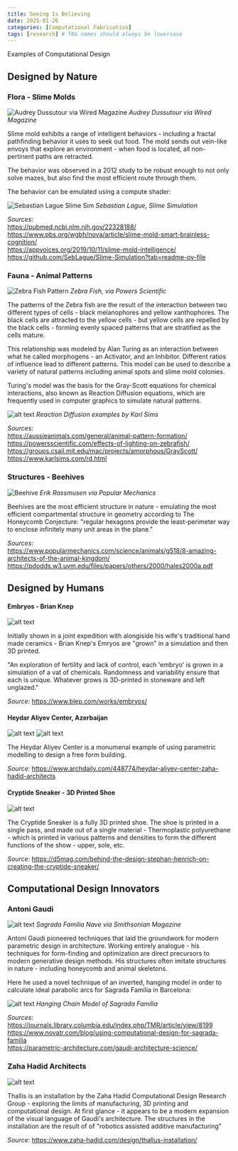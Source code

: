 ```yaml
---
title: Seeing Is Believing
date: 2025-01-26
categories: [Computational Fabrication]
tags: [research] # TAG names should always be lowercase
---
```


Examples of Computational Design

## Designed by Nature

### Flora - Slime Molds

![Audrey Dussutour via Wired Magazine](/assets/img/compfab/slimemold.png)
*Audrey Dussutour via Wired Magazine*

Slime mold exhibits a range of intelligent behaviors - including a fractal pathfinding behavior it uses to seek out food. The mold sends out vein-like envoys that explore an environment - when food is located, all non-pertinent paths are retracted.

The behavior was observed in a 2012 study to be robust enough to not only solve mazes, 
but also find the most efficient route through them.

The behavior can be emulated using a compute shader:

![Sebastian Lague Slime Sim](/assets/img/compfab/slimesim-sebastian.PNG)
*Sebastian Lague, Slime Simulation*

*Sources:*  
<https://pubmed.ncbi.nlm.nih.gov/22328188/>  
<https://www.pbs.org/wgbh/nova/article/slime-mold-smart-brainless-cognition/>   
<https://appvoices.org/2019/10/11/slime-mold-intelligence/>  
<https://github.com/SebLague/Slime-Simulation?tab=readme-ov-file>  

### Fauna - Animal Patterns

![Zebra Fish Pattern](/assets/img/compfab/zebra-fish.png)
*Zebra Fish, via Powers Scientific*

The patterns of the Zebra fish are the result of the interaction between two different types of cells - black melanophores and yellow xanthophores. The black cells are attracted to the yellow cells - but yellow cells are repelled by the black cells - forming evenly spaced patterns that are stratified as the cells mature.

This relationship was modeled by Alan Turing as an interaction between what he called morphogens - an Activator, and an Inhibitor. Different ratios of influence lead to different patterns. This model can be used to describe a variety of natural patterns including animal spots and slime mold colonies.

Turing's model was the basis for the Gray-Scott equations for chemical interactions, also known as Reaction Diffusion equations, which are frequently used in computer graphics to simulate natural patterns.

![alt text](/assets/img/compfab/rd-4examples.png)
*Reaction Diffusion examples by Karl Sims*

*Sources:*  
<https://aussieanimals.com/general/animal-pattern-formation/>  
<https://powersscientific.com/effects-of-lighting-on-zebrafish/>  
<https://groups.csail.mit.edu/mac/projects/amorphous/GrayScott/>  
<https://www.karlsims.com/rd.html>  



### Structures - Beehives

![Beehive](/assets/img/compfab/behive.jpg)
*Erik Rassmusen via Popular Mechanics*

Beehives are the most efficient structure in nature - emulating the most efficient compartmental structure in geometry according to The Honeycomb Conjecture: "regular hexagons provide the least-perimeter way to enclose infinitely many unit areas in the plane."


*Sources:*  
<https://www.popularmechanics.com/science/animals/g518/8-amazing-architects-of-the-animal-kingdom/>  
<https://pdodds.w3.uvm.edu/files/papers/others/2000/hales2000a.pdf>  

## Designed by Humans

#### Embryos - Brian Knep

![alt text](/assets/img/compfab/BrianKnepEmbryos.jpg)

Initially shown in a joint expedition with alongiside his wife's traditional hand made ceramics - Brian Knep's Emryos are "grown" in a simulation and then 3D printed.

"An exploration of fertility and lack of control, each 'embryo' is grown in a simulation of a vat of chemicals. Randomness and variability ensure that each is unique. Whatever grows is 3D-printed in stoneware and left unglazed."

*Source:* <https://www.blep.com/works/embryos/>  

#### Heydar Aliyev Center, Azerbaijan
![alt text](/assets/img/compfab/parametric.jpg)
![alt text](/assets/img/compfab/HAC_Interior_photo_by_Hufton_Crow_(6).jpg)

The Heydar Aliyev Center is a monumenal example of using parametric modelling to design a free form building. 

*Source:* <https://www.archdaily.com/448774/heydar-aliyev-center-zaha-hadid-architects>  

#### Cryptide Sneaker - 3D Printed Shoe

![alt text](</assets/img/compfab/cryptide sneaker.png>)

The Cryptide Sneaker is a fully 3D printed shoe. The shoe is printed in a single pass, and made out of a single material - Thermoplastic polyurethane - which is printed in various patterns and densities to form the different functions of the show - upper, sole, etc.

*Source:* <https://d5mag.com/behind-the-design-stephan-henrich-on-creating-the-cryptide-sneaker/>  

## Computational Design Innovators

### Antoni Gaudi
![alt text](/assets/img/compfab/Sagrada_Familia_nave_roof_detail.jpg)
*Sagrada Familia Nave via Smithsonian Magazine*

Antoni Gaudi pioneered techniques that laid the groundwork for modern parametric design in architecture. Working entirely analogue - his techniques for form-finding and optimization are direct precursors to modern generative design methods. His structures often imitate structures in nature - including honeycomb and animal skeletons. 

Here he used a novel technique of an inverted, hanging model in order to calculate ideal parabolic arcs for Sagrada Familia in Barcelona:

![alt text](</assets/img/compfab/hanging model.jpg>)
*Hanging Chain Model of Sagrada Familia*

*Sources:*  
<https://journals.library.columbia.edu/index.php/TMR/article/view/8199>  
<https://www.novatr.com/blog/using-computational-design-for-sagrada-familia>  
<https://parametric-architecture.com/gaudi-architecture-science/>  

### Zaha Hadid Architects 

![alt text](/assets/img/compfab/zhd_milan_thalluslukehayes07-720x1080.jpg)


Thallis is an installation by the Zaha Hadid Computational Design Research Group - exploring the limits of manufacturing, 3D printing and computational design. At first glance - it appears to be a modern expansion of the visual language of Gaudi's architecture. The structures in the installation are the result of of "robotics assisted additive manufacturing"

*Source:* <https://www.zaha-hadid.com/design/thallus-installation/>  


